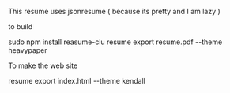 This resume uses jsonresume ( because its pretty and I am lazy )

to build

sudo npm install reasume-clu
resume export resume.pdf --theme heavypaper

To make the web site

resume export index.html --theme kendall
